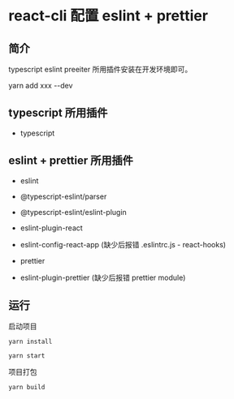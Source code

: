 # react-cli 配置 eslint + prettier

## 简介

typescript eslint preeiter 所用插件安装在开发环境即可。

yarn add xxx --dev

## typescript 所用插件

* typescript

## eslint + prettier 所用插件

* eslint
* @typescript-eslint/parser
* @typescript-eslint/eslint-plugin
* eslint-plugin-react
* eslint-config-react-app (缺少后报错 .eslintrc.js - react-hooks)

* prettier
* eslint-plugin-prettier (缺少后报错 prettier module)

## 运行

启动项目

```
yarn install
```

```
yarn start
```

项目打包

```
yarn build
```
